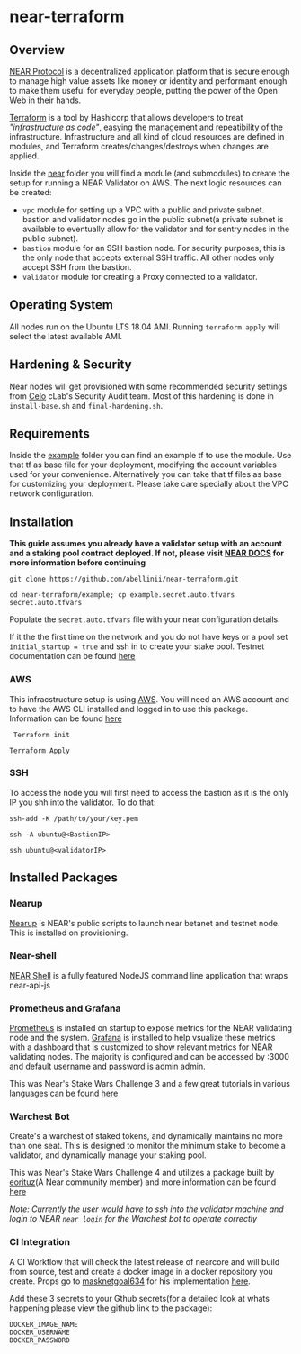 # near-terraform

## Overview

[NEAR Protocol](https://near.org/) is a decentralized application platform that is secure enough to manage high value assets like money or identity and performant enough to make them useful for everyday people, putting the power of the Open Web in their hands.

[Terraform](https://www.terraform.io) is a tool by Hashicorp that allows developers to treat _"infrastructure as code"_, easying the management and repeatibility of the
infrastructure.
Infrastructure and all kind of cloud resources are defined in modules, and Terraform creates/changes/destroys when changes are applied.

Inside the [near](./near) folder you will find a module (and submodules) to create the setup for running a NEAR Validator on AWS. The next logic resources can be created:

- `vpc` module for setting up a VPC with a public and private subnet. bastion and validator nodes go in the public subnet(a private subnet is available to eventually allow for the validator and for sentry nodes in the public subnet).
- `bastion` module for an SSH bastion node. For security purposes, this is the only node that accepts external SSH traffic. All other nodes only accept SSH from the bastion.
- `validator` module for creating a Proxy connected to a validator.


## Operating System

All nodes run on the Ubuntu LTS 18.04 AMI. Running `terraform apply` will select the latest available AMI.


## Hardening & Security

Near nodes will get provisioned with some recommended security settings from [Celo](https://www.celo.org) cLab's Security Audit team. Most of this hardening is done in `install-base.sh` and `final-hardening.sh`. 


## Requirements

Inside the [example](./example) folder you can find an example tf to use the module. Use that tf as base file for your deployment, modifying the account variables used for your convenience.
Alternatively you can take that tf files as base for customizing your deployment. Please take care specially about the VPC network configuration. 


## Installation

**This guide assumes you already have a validator setup with an account and a staking pool contract deployed. If not, please visit [NEAR DOCS](https://docs.near.org/docs/validator/staking-overview) for more information before continuing**

```git clone https://github.com/abellinii/near-terraform.git ```

```cd near-terraform/example; cp example.secret.auto.tfvars secret.auto.tfvars```

Populate the ``` secret.auto.tfvars ``` file with your near configuration details.

If it the the first time on the network and you do not have keys or a pool set ```initial_startup = true```  and ssh in to create your stake pool. Testnet documentation can be found [here](https://github.com/nearprotocol/stakewars/blob/master/GUIDELINES.md#additional-guidelines-for-validators-joining-testnet)


### AWS

This infracstructure setup is using [AWS](https://aws.amazon.com/). You will need an AWS account and to have the AWS CLI installed and logged in to use this package. Information can be found [here](https://docs.aws.amazon.com/cli/latest/userguide/cli-configure-files.html)


``` Terraform init```

```Terraform Apply```

### SSH

To access the node you will first need to access the bastion as it is the only IP you shh into the validator. To do that:

```ssh-add -K /path/to/your/key.pem```

```ssh -A ubuntu@<BastionIP>```

```ssh ubuntu@<validatorIP>```


## Installed Packages
 

### Nearup

[Nearup](https://github.com/near/nearup) is NEAR's public scripts to launch near betanet and testnet node. This is installed on provisioning.

### Near-shell

[NEAR Shell](https://docs.near.org/docs/development/near-shell) is a fully featured NodeJS command line application that wraps near-api-js

### Prometheus and Grafana

[Prometheus](https://prometheus.io/) is installed on startup to expose metrics for the NEAR validating node and the system. [Grafana](https://grafana.com/) is installed to help vsualize these metrics with a dashboard that is customized to show relevant metrics for NEAR validating nodes. The majority is configured and can be accessed by <NODE IP>:3000 and default username and password is admin admin.

This was Near's Stake Wars Challenge 3 and a few great tutorials in various languages can be found [here](https://github.com/nearprotocol/stakewars/blob/master/challenges/challenge003.md)  

### Warchest Bot

Create's a warchest of staked tokens, and dynamically maintains no more than one seat. This is designed to monitor the minimum stake to become a validator, and dynamically manage your staking pool.

This was Near's Stake Wars Challenge 4 and utilizes a package built by [eorituz](https://github.com/eorituz)(A Near community member) and more information can be found [here](https://github.com/eorituz/near_warchest)

*Note: Currently the user would have to ssh into the validator machine and login to NEAR ``` near login ``` for the Warchest bot to operate correctly*

### CI Integration

A CI Workflow that will check the latest release of nearcore and will build from source, test and create a docker image in a docker repository you create. Props go to [masknetgoal634](https://github.com/masknetgoal634) for his implementation [here](https://github.com/masknetgoal634/nearcore-deploy). 

Add these 3 secrets to your Gthub secrets(for a detailed look at whats happening please view the github link to the package):

```
DOCKER_IMAGE_NAME
DOCKER_USERNAME
DOCKER_PASSWORD
```
